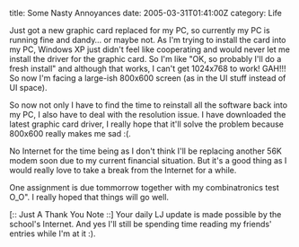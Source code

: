 title: Some Nasty Annoyances
date: 2005-03-31T01:41:00Z
category: Life

Just got a new graphic card replaced for my PC, so currently my PC is running fine and dandy… or maybe not. As I'm trying to install the card into my PC, Windows XP just didn't feel like cooperating and would never let me install the driver for the graphic card. So I'm like "OK, so probably I'll do a fresh install" and although that works, I can't get 1024x768 to work! GAH!!! So now I'm facing a large-ish 800x600 screen (as in the UI stuff instead of UI space).

So now not only I have to find the time to reinstall all the software back into my PC, I also have to deal with the resolution issue. I have downloaded the latest graphic card driver, I really hope that it'll solve the problem because 800x600 really makes me sad :(.

No Internet for the time being as I don't think I'll be replacing another 56K modem soon due to my current financial situation. But it's a good thing as I would really love to take a break from the Internet for a while.

One assignment is due tommorrow together with my combinatronics test O\_O". I really hoped that things will go well.

[:: Just A Thank You Note ::]
Your daily LJ update is made possible by the school's Internet. And yes I'll still be spending time reading my friends' entries while I'm at it :).
